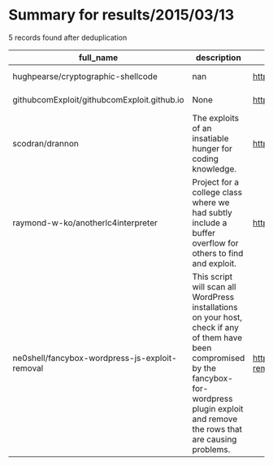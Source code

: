 
# Summary for results/2015/03/13
    
5 records found after deduplication

| full_name | description | html_url | matched_list | matched_count | pushed_at | size | stargazers_count | language | forks_count |
|------------------------------------------------|--------------------------------------------------------------------------------------------------------------------------------------------------------------------------------------------------------|-------------------------------------------------------------------|----------------|-----------------|---------------------------|--------|--------------------|------------|---------------|
| hughpearse/cryptographic-shellcode | nan | https://github.com/hughpearse/cryptographic-shellcode | ['shellcode'] | 1 | 2015-03-13 15:43:59+00:00 | 22584 | 0 | C | 0 |
| githubcomExploit/githubcomExploit.github.io | None | https://github.com/githubcomExploit/githubcomExploit.github.io | ['exploit'] | 1 | 2015-03-13 00:28:02+00:00 | 104 | 0 | HTML | 0 |
| scodran/drannon | The exploits of an insatiable hunger for coding knowledge. | https://github.com/scodran/drannon | ['exploit'] | 1 | 2015-03-13 15:26:48+00:00 | 148 | 0 | | 0 |
| raymond-w-ko/anotherlc4interpreter | Project for a college class where we had subtly include a buffer overflow for others to find and exploit. | https://github.com/raymond-w-ko/anotherlc4interpreter | ['exploit'] | 1 | 2015-03-13 16:19:14+00:00 | 252 | 0 | C++ | 0 |
| ne0shell/fancybox-wordpress-js-exploit-removal | This script will scan all WordPress installations on your host, check if any of them have been compromised by the fancybox-for-wordpress plugin exploit and remove the rows that are causing problems. | https://github.com/ne0shell/fancybox-wordpress-js-exploit-removal | ['exploit'] | 1 | 2015-03-13 17:42:55+00:00 | 160 | 0 | Python | 0 |
